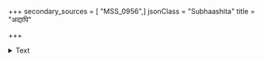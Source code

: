 +++
secondary_sources = [ "MSS_0956",]
jsonClass = "Subhaashita"
title = "अद्यापि"

+++

<details><summary>Text</summary>

अद्यापि तामरुणयत्यरुणेन्तरिक्षम् आपृच्छमानमपि नाम विधारयन्तीम्।  
उत्थाप्य निश्चलदृशौ मम निःश्वसन्तीं चिन्ताकुलां किमपि नम्रमुखीं स्मरामि॥
</details>

